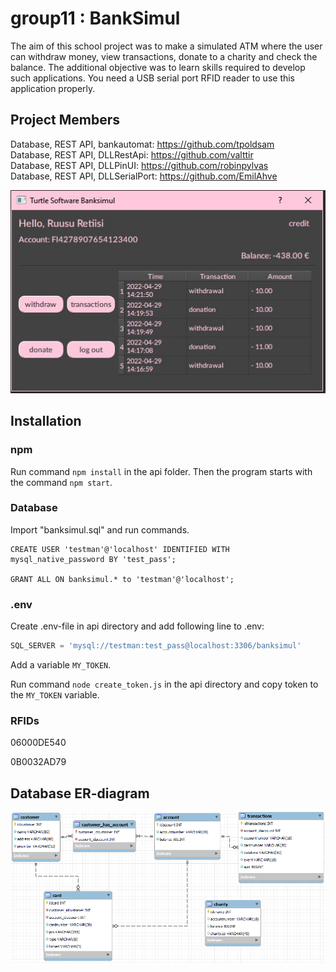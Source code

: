 

# group11 : BankSimul



The aim of this school project was to make a simulated ATM where the user can withdraw money, view transactions, donate to a charity and check the balance. The additional objective was to learn skills required to develop such applications. You need a USB serial port RFID reader to use this application properly.



## Project Members


Database, REST API, bankautomat: https://github.com/tpoldsam <br>
Database, REST API, DLLRestApi: https://github.com/valttir <br>
Database, REST API, DLLPinUI: https://github.com/robinpylvas <br>
Database, REST API, DLLSerialPort: https://github.com/EmilAhve



<img src="documents/mainmenu.JPG">



## Installation


### npm

 
Run command ```npm install``` in the api folder. Then the program starts with the command ```npm start```.

 
 
### Database

 
Import "banksimul.sql" and run commands. 

```mysql
CREATE USER 'testman'@'localhost' IDENTIFIED WITH mysql_native_password BY 'test_pass';

GRANT ALL ON banksimul.* to 'testman'@'localhost';
```



### .env


Create .env-file in api directory and add following line to .env:
```javascript
SQL_SERVER = 'mysql://testman:test_pass@localhost:3306/banksimul'
```

Add a variable ```MY_TOKEN```.

Run command ```node create_token.js``` in the api directory and copy token to the ```MY_TOKEN``` variable.



### RFIDs


06000DE540

0B0032AD79



## Database ER-diagram

<img src="documents/er-diagram-database.png">
